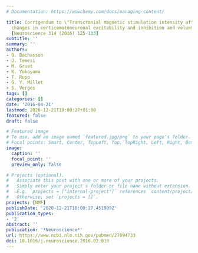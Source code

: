 ```yaml
---
# Documentation: https://wowchemy.com/docs/managing-content/

title: Corrigendum to \"Transcranial magnetic stimulation intensity affects exercise-induced
  changes in corticomotoneuronal excitability and inhibition and voluntary activation\"
  [Neuroscience 314 (2016) 125-133]
subtitle: ''
summary: ''
authors:
- D. Bachasson
- J. Temesi
- M. Gruet
- K. Yokoyama
- T. Rupp
- G. Y. Millet
- S. Verges
tags: []
categories: []
date: '2016-04-21'
lastmod: 2020-12-21T19:00:27+01:00
featured: false
draft: false

# Featured image
# To use, add an image named `featured.jpg/png` to your page's folder.
# Focal points: Smart, Center, TopLeft, Top, TopRight, Left, Right, BottomLeft, Bottom, BottomRight.
image:
  caption: ''
  focal_point: ''
  preview_only: false

# Projects (optional).
#   Associate this post with one or more of your projects.
#   Simply enter your project's folder or file name without extension.
#   E.g. `projects = ["internal-project"]` references `content/project/deep-learning/index.md`.
#   Otherwise, set `projects = []`.
projects: [NMF]
publishDate: '2020-12-21T18:00:27.451909Z'
publication_types:
- '2'
abstract: ''
publication: '*Neuroscience*'
url: https://www.ncbi.nlm.nih.gov/pubmed/27094733
doi: 10.1016/j.neuroscience.2016.02.018
---
```


